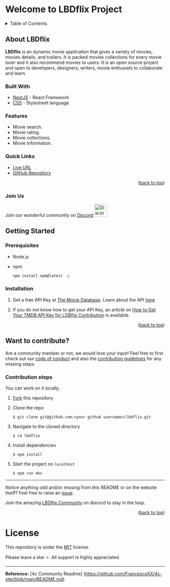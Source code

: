 # Welcome to LBDflix Project

<p id="readme-top"></p>
<details>
  <summary>Table of Contents</summary>
  <ol>
    <li>
      <a href="#about-lbdflix">About LBDFlix</a>
      <ul>
        <li><a href="#built-with">Built With</a></li>
        <li><a href="#features">Features</a></li>
        <li><a href="#quick-links">Quick Links</a></li>
        <li><a href="#join-us">Join Us</a></li>
      </ul>
    </li>
    <li>
      <a href="#getting-started">Getting Started</a>
      <ul>
        <li><a href="#prerequisites">Prerequisites</a></li>
        <li><a href="#installation">Installation</a></li>
      </ul>
    </li>
    <li><a href="#contribute">Want to Contribute?</a>
    <ul>
    <li><a href="#steps">Contribution steps</a></li>
    </ul>
    </li>
    <li><a href="#license">License</a></li>
  </ol>
</details>

## About LBDflix

<p id="about-lbdflix"></p>

**LBDflix** is an dynamic movie application that gives a variety of movies, movies details, and trailers. It is packed movies collections for every movie lover and it also recommend movies to users. It is an open source project and open to developers, designers, writers, movie enthusiats to collaborate and learn.

### Built With

<p id="built-with"></p>

- [NextJS](https://nextjs.org/) - React Framework
- [CSS](https://web.dev/learn/css) - Stylesheet language

### Features

<p id="features"></p>

- Movie search.
- Movie rating.
- Movie collections.
- Movie Information.

### Quick Links

<p id="quick-links"></p>

- [Live URL](https://lbdflix.vercel.app/)
- [GitHub Repository](https://github.com/lambeboluwatife/lbdflix)

<p align="right">(<a href="#readme-top">back to top</a>)</p>

### Join Us

<p id="join-us"></p>

Join our wonderful community on [Discord](https://discord.gg/Smg7gtd3eR)
<a href="https://discord.gg/Smg7gtd3eR"><img src="https://cdn.worldvectorlogo.com/logos/discord-6.svg" title="Discord" alt="Discord Community" width="40"/></a>

## Getting Started

<p id="getting-started"></p>

### Prerequisites

<p id="prerequisites"></p>

- Node.js

- npm
  ```sh
  npm install npm@latest -g
  ```

### Installation

<p id="installation"></p>

1. Get a free API Key at [The Movie Database](https://developer.themoviedb.org). Learn about the API [here](https://developer.themoviedb.org/reference/intro/getting-started)

1. If you do not know how to get your API Key, an article on [How to Get Your TMDB API Key for LDBflix Contribution](https://dev.to/codexive_zech/streamlining-your-contribution-how-to-get-your-tmdb-api-key-for-ldbflix-contribution-52gf) is available.

<p align="right">(<a href="#readme-top">back to top</a>)</p>

## Want to contribute?

<p id="contribute"></p>

Are a community member or not, we would love your input! Feel free to first check out our [code of conduct](https://github.com/lambeboluwatife/lbdflix/blob/main/CODE_OF_CONDUCT.md) and also the [contribution guidelines](https://github.com/lambeboluwatife/lbdflix/blob/main/CONTRIBUTING.md) for any missing steps.

### Contribution steps

<p id="steps"></p>

You can work on it locally,

1. [Fork](https://github.com/lambeboluwatife/lbdflix) this repository
2. Clone the repo

   ```console
   $ git clone git@github.com:<your github username>/lbdflix.git
   ```

3. Navigate to the cloned directory

   ```console
   $ cd lbdflix
   ```

4. Install dependencies

   ```console
   $ npm install
   ```

5. Start the project on `localhost`

   ```console
   $ npm run dev
   ```

---

Notice anything odd and/or missing from this README or on the website itself? Feel free to raise an [issue](https://github.com/lambeboluwatife/lbdflix/issues).

Join the amazing [LBDflix Community](https://discord.gg/Smg7gtd3eR) on discord to stay in the loop.

<p align="right">(<a href="#readme-top">back to top</a>)</p>

# License

<p id="license"></p>

This repository is under the [MIT](./LICENSE) license.

Please leave a star ⭐️. All support is highly appreciated.

---

**Reference:** [4c Community Readme] (https://github.com/FrancescoXX/4c-site/blob/main/README.md)
